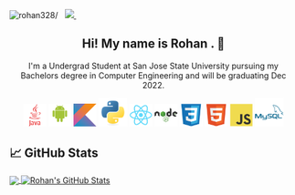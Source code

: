 <p align="left"> 
 <img src=https://komarev.com/ghpvc/?username=rohan328 alt=rohan328/> 
 &nbsp; 
 
  
  <a href="https://www.linkedin.com/in/rohanohlan/">
    <img src="https://img.shields.io/badge/Rohan-Ohlan-blue?style=flat&logo=linkedin">
  </a> &nbsp;   

  
</p>

<h2 align="center">Hi! My name is Rohan . 👋</h2>

<p align="center">I'm a Undergrad Student at San Jose State University pursuing my Bachelors degree in Computer Engineering and will be graduating Dec 2022.
</p>

<p align="center">
  
 <img src=https://github.com/devicons/devicon/blob/master/icons/java/java-plain-wordmark.svg alt=java width="40" height="40"/>
  <img src=https://github.com/devicons/devicon/blob/master/icons/android/android-original-wordmark.svg alt=android width="40" height="40"/>
  <img src=https://github.com/devicons/devicon/blob/master/icons/kotlin/kotlin-original.svg alt=kotlin width="40" height="40"/>
 <img src=https://github.com/devicons/devicon/blob/master/icons/python/python-original.svg alt=python width="50" height="50"/>
 <img src=https://github.com/devicons/devicon/blob/master/icons/react/react-original.svg alt=react width="40" height="40"/> 
 <img src=https://github.com/devicons/devicon/blob/master/icons/nodejs/nodejs-original-wordmark.svg alt=nodejs width="40" height="40"/>
 <img src=https://github.com/devicons/devicon/blob/master/icons/css3/css3-original.svg alt=css3 width="40" height="40"/> 
 <img src=https://github.com/devicons/devicon/blob/master/icons/html5/html5-original.svg alt=html5 width="40" height="40"/> 
 <img src=https://github.com/devicons/devicon/blob/master/icons/javascript/javascript-original.svg alt=javascript width="40" height="40"/>
 <img src=https://raw.githubusercontent.com/devicons/devicon/master/icons/mysql/mysql-plain-wordmark.svg alt=mysql width="50" height="50"/> 

 
</p>

## &#x1f4c8; GitHub Stats
<a href="https://github.com/rohan328/rohan328" >
    <img align="center" src="https://github-readme-stats.vercel.app/api/top-langs/?layout=compact&username=rohan328&hide=css,html&title_color=ffffff&text_color=c9cacc&icon_color=2bbc8a&bg_color=1d1f21" height="180px"/>
  </a>

  <a href="https://github.com/rohan328/rohan328" >
    <img align="center" src="https://github-readme-stats.vercel.app/api?username=rohan328&show_icons=true&line_height=27&count_private=true&title_color=ffffff&text_color=c9cacc&icon_color=2bbc8a&bg_color=1d1f21" alt="Rohan's GitHub Stats" height="180px"/>
  </a>
